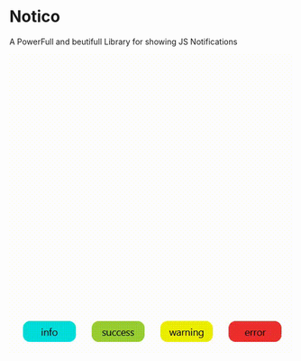 # Notico
A PowerFull and beutifull Library for showing JS Notifications

<div align=center width=400px>
    <img src="./gif/gif.gif" alt="Notification Gif" />
</div>
